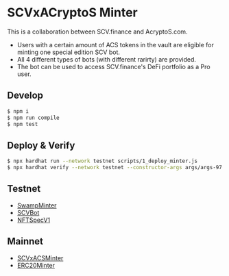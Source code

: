 # SCVxACryptoS Minter

This is a collaboration between SCV.finance and AcryptoS.com.

- Users with a certain amount of ACS tokens in the vault are eligible for
  minting one special edition SCV bot.
- All 4 different types of bots (with different rarirty) are provided.
- The bot can be used to access SCV.finance's DeFi portfolio as a Pro user.

## Develop

```bash
$ npm i
$ npm run compile
$ npm test
```

## Deploy & Verify

```bash
$ npx hardhat run --network testnet scripts/1_deploy_minter.js
$ npx hardhat verify --network testnet --constructor-args args/args-97.js 0x62...
```

## Testnet

- [SwampMinter](https://testnet.bscscan.com/address/0x4225C4DAdD6D0363C5641ff7D571e9A068037FF1#code)
- [SCVBot](https://testnet.bscscan.com/address/0xe043eabed8b19d21363618e38e0ef8120c0de326)
- [NFTSpecV1](https://testnet.bscscan.com/address/0xab3fb83537931767b6dda82dbd10a954f9267a74)

## Mainnet

- [SCVxACSMinter](https://bscscan.com/address/0x7EaE203A57ffB625224d2bba6776b3e08E8Fac87#code)
- [ERC20Minter](https://bscscan.com/address/0x71a09D1a2cAEDd5ac00Ef3865F9E7f33D2CAa3Fc#code)
